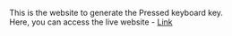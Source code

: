 This is the website to generate the Pressed keyboard key. <br>
Here, you can access the live website - <a href=""> Link </a>